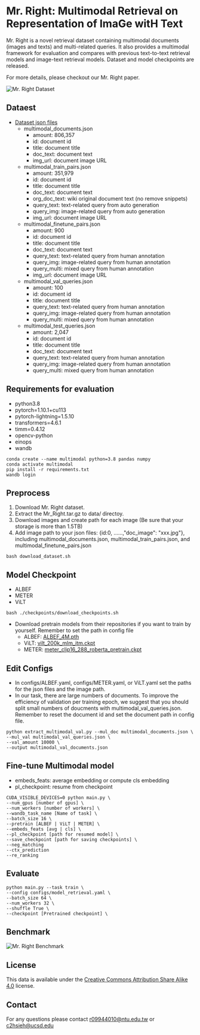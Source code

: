 # Mr. Right: Multimodal Retrieval on Representation of ImaGe witH Text
Mr. Right is a novel retrieval dataset containing multimodal documents (images and texts) and multi-related queries. It also provides a multimodal framework for evaluation and compares with previous text-to-text retrieval models and image-text retrieval models. Dataset and model checkpoints are released.

For more details, please checkout our Mr. Right paper.

![Mr. Right Dataset](https://github.com/hsiehjackson/Mr.Right/blob/master/Mr_Right_framework.png?raw=true)

## Dataest
* <a href="https://www.dropbox.com/s/0n1owj6cbj28c04/Mr_Right.tar.gz?dl=1"> Dataset json files</a>
    * multimodal_documents.json
        * amount: 806,357
        * id: document id
        * title: document title
        * doc_text: document text
        * img_url: document image URL
    * multimodal_train_pairs.json
        * amount: 351,979
        * id: document id
        * title: document title
        * doc_text: document text
        * org_doc_text: wiki original document text (no remove snippets)
        * query_text: text-related query from auto generation
        * query_img: image-related query from auto generation
        * img_url: document image URL
    * multimodal_finetune_pairs.json
        * amount: 900
        * id: document id
        * title: document title
        * doc_text: document text
        * query_text: text-related query from human annotation
        * query_img: image-related query from human annotation
        * query_multi: mixed query from human annotation
        * img_url: document image URL
    * multimodal_val_queries.json
        * amount: 100
        * id: document id
        * title: document title
        * query_text: text-related query from human annotation
        * query_img: image-related query from human annotation
        * query_multi: mixed query from human annotation
    * multimodal_test_queries.json
        * amount: 2,047
        * id: document id
        * title: document title
        * doc_text: document text
        * query_text: text-related query from human annotation
        * query_img: image-related query from human annotation
        * query_multi: mixed query from human annotation
## Requirements for evaluation
* python3.8
* pytorch=1.10.1+cu113
* pytorch-lightning=1.5.10
* transformers=4.6.1
* timm=0.4.12
* opencv-python
* einops
* wandb
```bash=
conda create --name multimodal python=3.8 pandas numpy 
conda activate multimodal
pip install -r requirements.txt
wandb login
```

## Preprocess
1. Download Mr. Right dataset.
2. Extract the Mr_Right.tar.gz to data/ directoy.
3. Download images and create path for each image (Be sure that your storage is more than 1.5TB)
4. Add image path to your json files: {id:0, ......,"doc_image": "xxx.jpg"}, including multimodal_documents.json, multimodal_train_pairs.json, and multimodal_finetune_pairs.json
```bash=
bash download_dataset.sh
```

## Model Checkpoint
* ALBEF
* METER
* ViLT
```bash=
bash ./checkpoints/download_checkpoints.sh
```
* Download pretrain models from their repositories if you want to train by yourself. Remember to set the path in config file
    * ALBEF: <a href="https://github.com/salesforce/ALBEF"> ALBEF_4M.pth</a>
    * ViLT: <a href="https://github.com/dandelin/ViLT"> vilt_200k_mlm_itm.ckpt</a>
    * METER: <a href="https://github.com/zdou0830/METER"> meter_clip16_288_roberta_pretrain.ckpt</a>

## Edit Configs
* In configs/ALBEF.yaml, configs/METER.yaml, or ViLT.yaml set the paths for the json files and the image path.
* In our task, there are large numbers of documents. To improve the efficiency of validation per training epoch, we suggest that you should split small numbers of doucments with multimodal_val_queries.json. Remember to reset the document id and set the document path in config file.
```bash=
python extract_multimodal_val.py --mul_doc multimodal_documents.json \
--mul_val multimodal_val_queries.json \ 
--val_amount 10000 \ 
--output multimodal_val_documents.json
```

## Fine-tune Multimodal model
* embeds_feats: average embedding or compute cls embedding
* pl_checkpoint: resume from checkpoint

```bash=
CUDA_VISIBLE_DEVICES=0 python main.py \
--num_gpus [number of gpus] \
--num_workers [number of workers] \
--wandb_task_name [Name of task] \
--batch_size 16 \ 
--pretrain [ALBEF | ViLT | METER] \ 
--embeds_feats [avg | cls] \ 
--pl_checkpoint [path for resumed model] \
--save_checkpoint [path for saving checkpoints] \
--neg_matching
--ctx_prediction
--re_ranking
```
## Evaluate 
```bash=
python main.py --task train \
--config configs/model_retrieval.yaml \
--batch_size 64 \ 
--num_workers 32 \ 
--shuffle True \ 
--checkpoint [Pretrained checkpoint] \
```

## Benchmark
![Mr. Right Benchmark](https://github.com/hsiehjackson/Mr.Right/blob/master/benchmark.png?raw=true)



## License
This data is available under the [Creative Commons Attribution Share Alike 4.0](LICENSE) license.

## Contact
For any questions please contact r09944010@ntu.edu.tw or c2hsieh@ucsd.edu 